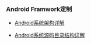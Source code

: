 ### Android Framwork定制


- [Android系统架构详解](https://github.com/LeoWorkForAndroid/AndroidBook/blob/master/%E4%B8%89/Android%E6%BA%90%E7%A0%81%E7%9B%AE%E5%BD%95%E8%AF%A6%E8%A7%A3.md)

- [Android系统源码目录结构详解]()
